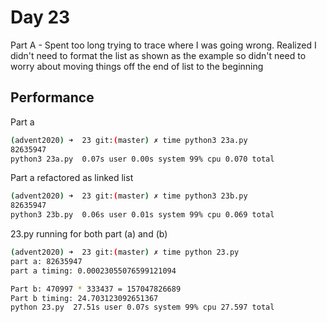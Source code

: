 # Day 23
Part A - Spent too long trying to trace where I was going wrong. 
Realized I didn't need to format the list as shown as the example so didn't need to worry about moving things off the end of list to the beginning

## Performance
Part a
```bash
(advent2020) ➜  23 git:(master) ✗ time python3 23a.py
82635947
python3 23a.py  0.07s user 0.00s system 99% cpu 0.070 total
```

Part a refactored as linked list
```bash
(advent2020) ➜  23 git:(master) ✗ time python3 23b.py
82635947
python3 23b.py  0.06s user 0.01s system 99% cpu 0.069 total
```

23.py running for both part (a) and (b)
```bash
(advent2020) ➜  23 git:(master) ✗ time python 23.py
part a: 82635947
part a timing: 0.00023055076599121094

Part b: 470997 * 333437 = 157047826689
Part b timing: 24.703123092651367
python 23.py  27.51s user 0.07s system 99% cpu 27.597 total
```
